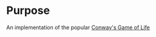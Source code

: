 <h1>Purpose</h1>
<p>An implementation of the popular <a href="https://en.wikipedia.org/wiki/Conway%27s_Game_of_Life"> Conway's Game of Life</p>